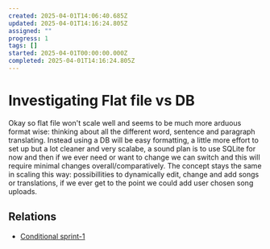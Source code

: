 ```yaml
---
created: 2025-04-01T14:06:40.685Z
updated: 2025-04-01T14:16:24.805Z
assigned: ""
progress: 1
tags: []
started: 2025-04-01T00:00:00.000Z
completed: 2025-04-01T14:16:24.805Z
---
```


# Investigating Flat file vs DB

Okay so flat file won't scale well and seems to be much more arduous format wise: thinking about all the different word, sentence and paragraph translating.
Instead using a DB will be easy formatting, a little more effort to set up but a lot cleaner and very scalabe, a sound plan is to use SQLite for now and then if we ever need or want to change we can switch and this will require minimal changes overall/comparatively. The concept stays the same in scaling this way: possibillities to dynamically edit, change and add songs or translations, if we ever get to the point we could add user chosen song uploads.

## Relations

- [Conditional sprint-1](sprint-1.md)
